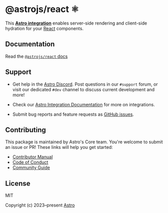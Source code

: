 # @astrojs/react ⚛️

This **[Astro integration][astro-integration]** enables server-side rendering and client-side hydration for your [React](https://react.dev/) components.

## Documentation

Read the [`@astrojs/react` docs][docs]

## Support

- Get help in the [Astro Discord][discord]. Post questions in our `#support` forum, or visit our dedicated `#dev` channel to discuss current development and more!

- Check our [Astro Integration Documentation][astro-integration] for more on integrations.

- Submit bug reports and feature requests as [GitHub issues][issues].

## Contributing

This package is maintained by Astro's Core team. You're welcome to submit an issue or PR! These links will help you get started:

- [Contributor Manual][contributing]
- [Code of Conduct][coc]
- [Community Guide][community]

## License

MIT

Copyright (c) 2023–present [Astro][astro]

[astro]: https://astro.build/
[docs]: https://docs.astro.build/en/guides/integrations-guide/react/
[contributing]: https://github.com/withastro/astro/blob/main/CONTRIBUTING.md
[coc]: https://github.com/withastro/.github/blob/main/CODE_OF_CONDUCT.md
[community]: https://github.com/withastro/.github/blob/main/COMMUNITY_GUIDE.md
[discord]: https://astro.build/chat/
[issues]: https://github.com/withastro/astro/issues
[astro-integration]: https://docs.astro.build/en/guides/integrations-guide/
